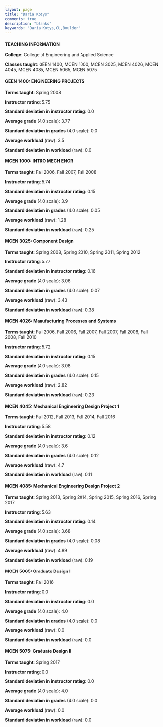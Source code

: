 ```yaml
---
layout: page
title: "Daria Kotys" 
comments: true
description: "blanks"
keywords: "Daria Kotys,CU,Boulder"
---
```

<head>
<script src="https://ajax.googleapis.com/ajax/libs/jquery/2.1.3/jquery.min.js"></script>
<script src="https://dl.dropboxusercontent.com/s/pc42nxpaw1ea4o9/highcharts.js?dl=0"></script>
<!-- <script src="../assets/js/highcharts.js"></script> -->
<style type="text/css">@font-face {
	font-family: "Bebas Neue";
	src: url(https://www.filehosting.org/file/details/544349/BebasNeue Regular.otf) format("opentype");
	}
	h1.Bebas { 
		font-family: "Bebas Neue", Verdana, Tahoma;
	}
</style>
</head>
	   
#### TEACHING INFORMATION

**College**: College of Engineering and Applied Science

**Classes taught**: GEEN 1400, MCEN 1000, MCEN 3025, MCEN 4026, MCEN 4045, MCEN 4085, MCEN 5065, MCEN 5075

#### GEEN 1400: ENGINEERING PROJECTS

**Terms taught**: Spring 2008

**Instructor rating**: 5.75

**Standard deviation in instructor rating**: 0.0

**Average grade** (4.0 scale): 3.77

**Standard deviation in grades** (4.0 scale): 0.0

**Average workload** (raw): 3.5

**Standard deviation in workload** (raw): 0.0

#### MCEN 1000: INTRO MECH ENGR

**Terms taught**: Fall 2006, Fall 2007, Fall 2008

**Instructor rating**: 5.74

**Standard deviation in instructor rating**: 0.15

**Average grade** (4.0 scale): 3.9

**Standard deviation in grades** (4.0 scale): 0.05

**Average workload** (raw): 1.28

**Standard deviation in workload** (raw): 0.25

#### MCEN 3025: Component Design

**Terms taught**: Spring 2008, Spring 2010, Spring 2011, Spring 2012

**Instructor rating**: 5.77

**Standard deviation in instructor rating**: 0.16

**Average grade** (4.0 scale): 3.06

**Standard deviation in grades** (4.0 scale): 0.07

**Average workload** (raw): 3.43

**Standard deviation in workload** (raw): 0.38

#### MCEN 4026: Manufacturing Processes and Systems

**Terms taught**: Fall 2006, Fall 2006, Fall 2007, Fall 2007, Fall 2008, Fall 2008, Fall 2010

**Instructor rating**: 5.72

**Standard deviation in instructor rating**: 0.15

**Average grade** (4.0 scale): 3.08

**Standard deviation in grades** (4.0 scale): 0.15

**Average workload** (raw): 2.82

**Standard deviation in workload** (raw): 0.23

#### MCEN 4045: Mechanical Engineering Design Project 1

**Terms taught**: Fall 2012, Fall 2013, Fall 2014, Fall 2016

**Instructor rating**: 5.58

**Standard deviation in instructor rating**: 0.12

**Average grade** (4.0 scale): 3.6

**Standard deviation in grades** (4.0 scale): 0.12

**Average workload** (raw): 4.7

**Standard deviation in workload** (raw): 0.11

#### MCEN 4085: Mechanical Engineering Design Project 2

**Terms taught**: Spring 2013, Spring 2014, Spring 2015, Spring 2016, Spring 2017

**Instructor rating**: 5.63

**Standard deviation in instructor rating**: 0.14

**Average grade** (4.0 scale): 3.68

**Standard deviation in grades** (4.0 scale): 0.08

**Average workload** (raw): 4.89

**Standard deviation in workload** (raw): 0.19

#### MCEN 5065: Graduate Design I

**Terms taught**: Fall 2016

**Instructor rating**: 0.0

**Standard deviation in instructor rating**: 0.0

**Average grade** (4.0 scale): 4.0

**Standard deviation in grades** (4.0 scale): 0.0

**Average workload** (raw): 0.0

**Standard deviation in workload** (raw): 0.0

#### MCEN 5075: Graduate Design II

**Terms taught**: Spring 2017

**Instructor rating**: 0.0

**Standard deviation in instructor rating**: 0.0

**Average grade** (4.0 scale): 4.0

**Standard deviation in grades** (4.0 scale): 0.0

**Average workload** (raw): 0.0

**Standard deviation in workload** (raw): 0.0

